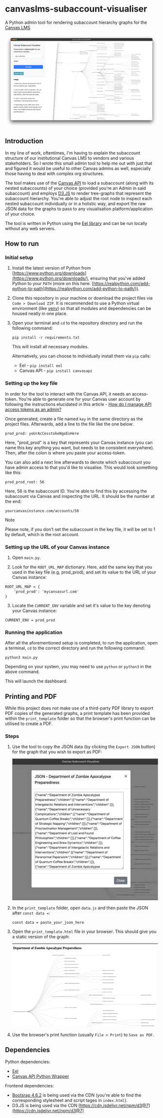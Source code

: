 # canvaslms-subaccount-visualiser
A Python admin tool for rendering subaccount hierarchy graphs for the [Canvas LMS](https://www.instructure.com/en-au/canvas)

![first version screenshot](/git_assets/sgrab_1.png)

## Introduction
In my line of work, oftentimes, I'm having to explain the subaccount structure of our institutional Canvas LMS to vendors and various stakeholders. So I wrote this small admin tool to help me out with just that and figured it would be useful to other Canvas admins as well, especially those having to deal with complex org structures.  

The tool makes use of the [Canvas API](https://canvas.instructure.com/doc/api/) to load a subaccount (along with its nested subaccounts) of your choice (provided you're an Admin in said subaccount) and employs [D3.JS](https://d3js.org/) to render tree-graphs that represent the subaccount hierarchy. You're able to adjust the root node to inspect each nested subaccount individually or in a holistic way, and export the raw JSON data for the graphs to pass to any visualisation platform/application of your choice. 

The tool is written in Python using the [Eel library](https://github.com/python-eel/Eel) and can be run locally without any web servers.

## How to run

### Initial setup 
1. Install the latest version of Python from [https://www.python.org/downloads](https://www.python.org/downloads/), ensuring that you've added Python to your `PATH` (more on this here: [https://realpython.com/add-python-to-path](https://realpython.com/add-python-to-path/)). 

2. Clone this repository in your machine or download the project files via `Code > Download ZIP`. It is recommended to use a Python virtual environment (like [venv](https://docs.python.org/3/library/venv.html)) so that all modules and dependencies can be housed neatly in one place.

3. Open your terminal and `cd` to the repository directory and run the following command:

    ```
    pip install -r requirements.txt
    ```

    This will install all necessary modules. 

    Alternatively, you can choose to individually install them via `pip` calls:

    - Eel - `pip install eel`
    - Canvas API - `pip install canvasapi`


### Setting up the key file
In order for the tool to interact with the Canvas API, it needs an access-token. You're able to generate one for your Canvas user account by following the instructions elucidated in this article - [How do I manage API access tokens as an admin?](https://community.canvaslms.com/t5/Admin-Guide/How-do-I-manage-API-access-tokens-as-an-admin/ta-p/89)

Once generated, create a file named `key` in the same directory as the project files. Afterwards, add a line to the file like the one below:

```
prod_prod: yoUrAcCesstokeNgoEsHere
```

Here, "prod_prod" is a key that represents your Canvas instance (you can name this key anything you want, but needs to be consistent everywhere). Then, after the colon is where you paste your access-token.   

You can also add a next line afterwards to denote which subaccount you have admin access to that you'd like to visualise. This would look something like this:

```
prod_prod_root: 56
```

Here, 56 is the subaccount ID. You're able to find this by accessing the subaccount via Canvas and inspecting the URL. It should be the number at the end:

```
yourcanvasinstance.com/accounts/56
```

> [!NOTE]
> Please note, if you don't set the subaccount in the key file, it will be set to 1 by default, which is the root account. 


### Setting up the URL of your Canvas instance
1. Open `main.py`.

2. Look for the `ROOT_URL_MAP` dictionary. Here, add the same key that you used in the key file (e.g, prod_prod), and set its value to the URL of your Canvas instance:

```
ROOT_URL_MAP = {
    'prod_prod': 'mycanvasurl.com'
}
```

3. Locate the `CURRENT_ENV` variable and set it's value to the key denoting your Canvas instance:

```
CURRENT_ENV = prod_prod
```

### Running the application
After all the aforementioned setup is completed, to run the application, open a terminal, `cd` to the correct directory and run the following command:

```
python3 main.py
```

Depending on your system, you may need to use `python` or `python3` in the above command. 

This will launch the dashboard. 

## Printing and PDF
While this project does not make use of a third-party PDF library to export PDF copies of the generated graphs, a print template has been provided within the `print_template` folder so that the browser's print function can be utilised to create a PDF.

### Steps
1. Use the tool to copy the JSON data (by clicking the `Export JSON` button) for the graph that you wish to export as PDF:

    ![copy JSON from tool](/git_assets/print_step_1.png)

2. In the `print_template` folder, open `data.js` and then paste the JSON after `const data =`:

    ```
    const data = paste_your_json_here
    ```

3. Open the `print_template.html` file in your browser. This should give you a static version of the graph: 

    ![static graph in html](/git_assets/print_step_3.png)

4. Use the browser's print function (usually `File > Print`) to `Save as PDF`. 

## Dependencies

Python dependencies:
- [Eel](https://github.com/python-eel/Eel) 
- [Canvas API Python Wrapper](https://canvasapi.readthedocs.io/en/stable/getting-started.html)

Frontend dependencies:
- [Bootsrap 4.6.2](https://getbootstrap.com/docs/4.6/getting-started/download/) is being used via the CDN (you're able to find the corresponding stylesheet and script tages in  `index.html`). 
- D3.JS is being used via the CDN [https://cdn.jsdelivr.net/npm/d3@7](https://cdn.jsdelivr.net/npm/d3@7)
